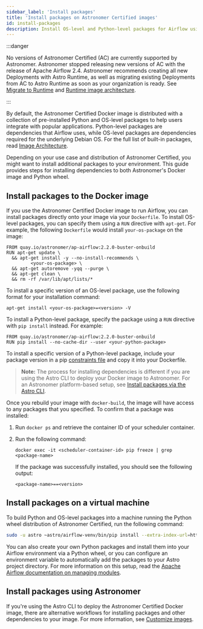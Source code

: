 ```yaml
---
sidebar_label: 'Install packages'
title: 'Install packages on Astronomer Certified images'
id: install-packages
description: Install OS-level and Python-level packages for Airflow using Astronomer Certified.
---
```


:::danger

No versions of Astronomer Certified (AC) are currently supported by Astronomer. Astronomer stopped releasing new versions of AC with the release of Apache Airflow 2.4. Astronomer recommends creating all new Deployments with Astro Runtime, as well as migrating existing Deployments from AC to Astro Runtime as soon as your organization is ready. See [Migrate to Runtime](migrate-to-runtime.md) and [Runtime image architecture](runtime-image-architecture.md).

:::

By default, the Astronomer Certified Docker image is distributed with a collection of pre-installed Python and OS-level packages to help users integrate with popular applications. Python-level packages are dependencies that Airflow uses, while OS-level packages are dependencies required for the underlying Debian OS. For the full list of built-in packages, read [Image Architecture](image-architecture.md).

Depending on your use case and distribution of Astronomer Certified, you might want to install additional packages to your environment. This guide provides steps for installing dependencies to both Astronomer's Docker image and Python wheel.

## Install packages to the Docker image

If you use the Astronomer Certified Docker image to run Airflow, you can install packages directly onto your image via your `Dockerfile`. To install OS-level packages, you can specify them using a `RUN` directive with `apt-get`. For example, the following `Dockerfile` would install `your-os-package` on the image:

```docker
FROM quay.io/astronomer/ap-airflow:2.2.0-buster-onbuild
RUN apt-get update \
  && apt-get install -y --no-install-recommends \
         <your-os-package> \
  && apt-get autoremove -yqq --purge \
  && apt-get clean \
  && rm -rf /var/lib/apt/lists/*
```

To install a specific version of an OS-level package, use the following format for your installation command:

```
apt-get install <your-os-package>=<version> -V
```

To install a Python-level package, specify the package using a `RUN` directive with `pip install` instead. For example:

```docker
FROM quay.io/astronomer/ap-airflow:2.2.0-buster-onbuild
RUN pip install --no-cache-dir --user <your-python-package>
```

To install a specific version of a Python-level package, include your package version in a pip [constraints file](https://pip-python3.readthedocs.io/en/latest/user_guide.html#constraints-files) and copy it into your Dockerfile. 

> **Note:** The process for installing dependencies is different if you are using the Astro CLI to deploy your Docker image to Astronomer. For an Astronomer platform-based setup, see [Install packages via the Astro CLI](install-packages.md#install-packages-via-the-astronomer-cli).

Once you rebuild your image with `docker-build`, the image will have access to any packages that you specified. To confirm that a package was installed:

1. Run `docker ps` and retrieve the container ID of your scheduler container.
2. Run the following command:

    ```
    docker exec -it <scheduler-container-id> pip freeze | grep <package-name>
    ```

    If the package was successfully installed, you should see the following output:

    ```
    <package-name>==<version>
    ```


## Install packages on a virtual machine

To build Python and OS-level packages into a machine running the Python wheel distribution of Astronomer Certified, run the following command:

```sh
sudo -u astro ~astro/airflow-venv/bin/pip install --extra-index-url=https://pip.astronomer.io/simple/ 'astronomer-certified[<your-package>]==<airflow-version>.*'
```

You can also create your own Python packages and install them into your Airflow environment via a Python wheel, or you can configure an environment variable to automatically add the packages to your Astro project directory. For more information on this setup, read the [Apache Airflow documentation on managing modules](http://apache-airflow-docs.s3-website.eu-central-1.amazonaws.com/docs/apache-airflow/latest/modules_management.html).

## Install packages using Astronomer

If you're using the Astro CLI to deploy the Astronomer Certified Docker image, there are alternative workflows for installing packages and other dependencies to your image. For more information, see [Customize images](customize-image.md).
